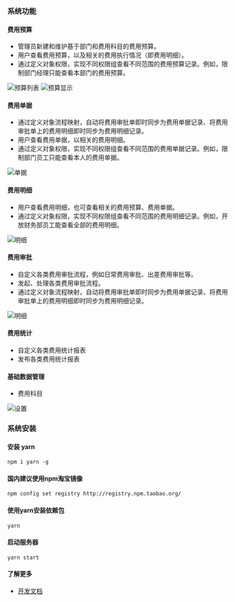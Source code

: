 ### 系统功能

#### 费用预算

 - 管理员新建和维护基于部门和费用科目的费用预算。
 - 用户查看费用预算，以及相关的费用执行情况（即费用明细）。
 - 通过定义对象权限，实现不同权限组查看不同范围的费用预算记录。例如，限制部门经理只能查看本部门的费用预算。

 ![预算列表](https://www-steedos-com.oss-cn-beijing.aliyuncs.com/images/steedos-app-expense/expense_budget_list.png)
 ![预算显示](https://www-steedos-com.oss-cn-beijing.aliyuncs.com/images/steedos-app-expense/expense_budget_display.png)

#### 费用单据

 - 通过定义对象流程映射，自动将费用审批单即时同步为费用单据记录、将费用审批单上的费用明细即时同步为费用明细记录。
 - 用户查看费用单据，以相关的费用明细。
 - 通过定义对象权限，实现不同权限组查看不同范围的费用单据记录。例如，限制部门员工只能查看本人的费用单据。

 ![单据](https://www-steedos-com.oss-cn-beijing.aliyuncs.com/images/steedos-app-expense/expense_form_display.png)


#### 费用明细

 - 用户查看费用明细，也可查看相关的费用预算、费用单据。
 - 通过定义对象权限，实现不同权限组查看不同范围的费用明细记录。例如，开放财务部员工能查看全部的费用明细。

 ![明细](https://www-steedos-com.oss-cn-beijing.aliyuncs.com/images/steedos-app-expense/expense_list_display.png)

#### 费用审批

 - 自定义各类费用审批流程，例如日常费用审批、出差费用审批等。
 - 发起、处理各类费用审批流程。
 - 通过定义对象流程映射，自动将费用审批单即时同步为费用单据记录、将费用审批单上的费用明细即时同步为费用明细记录。

 ![明细](https://www-steedos-com.oss-cn-beijing.aliyuncs.com/images/steedos-app-expense/expense_approve.png)

#### 费用统计

 - 自定义各类费用统计报表
 - 发布各类费用统计报表

#### 基础数据管理

 - 费用科目

 ![设置](https://www-steedos-com.oss-cn-beijing.aliyuncs.com/images/steedos-app-expense/expense_subject_list.png)

### 系统安装

#### 安装 yarn
```
npm i yarn -g
```

#### 国内建议使用npm淘宝镜像
```
npm config set registry http://registry.npm.taobao.org/
```

#### 使用yarn安装依赖包
```
yarn
```

#### 启动服务器
```
yarn start
```

#### 了解更多
- [开发文档](https://steedos.github.io) 
